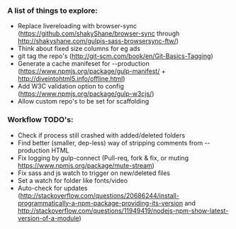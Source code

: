 ### A list of things to explore:

  - Replace livereloading with browser-sync (https://github.com/shakyShane/browser-sync through http://shakyshane.com/gulpjs-sass-browsersync-ftw/)
  - Think about fixed size columns for eg ads
  - git tag the repo's (http://git-scm.com/book/en/Git-Basics-Tagging)
  - Generate a cache manifeset for --production (https://www.npmjs.org/package/gulp-manifest/ + http://diveintohtml5.info/offline.html)
  - Add W3C validation option to config (https://www.npmjs.org/package/gulp-w3cjs/)
  - Allow custom repo's to be set for scaffolding

### Workflow TODO's:

  - Check if process still crashed with added/deleted folders
  - Find better (smaller, dep-less) way of stripping comments from --production HTML
  - Fix logging by gulp-connect (Pull-req, fork & fix, or muting https://www.npmjs.org/package/mute-stream)
  - Fix sass and js watch to trigger on new/deleted files
  - Set a watch for folder like fonts/video
  - Auto-check for updates (http://stackoverflow.com/questions/20686244/install-programmatically-a-npm-package-providing-its-version and http://stackoverflow.com/questions/11949419/nodejs-npm-show-latest-version-of-a-module)
  